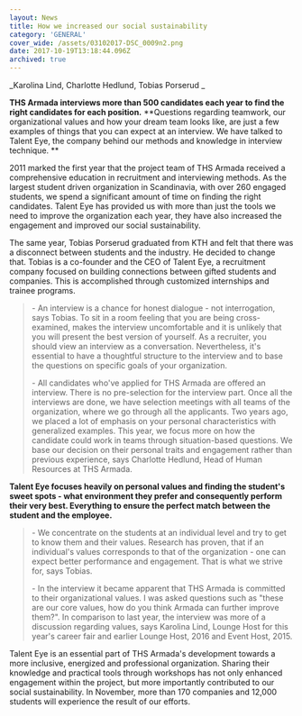 ```yaml
---
layout: News
title: How we increased our social sustainability
category: 'GENERAL'
cover_wide: /assets/03102017-DSC_0009n2.png
date: 2017-10-19T13:18:44.096Z
archived: true
---
```

_Karolina Lind, Charlotte Hedlund, Tobias Porserud _

**THS Armada interviews more than 500 candidates each year to find the right candidates for each position.** **Questions regarding teamwork, our organizational values and how your dream team looks like, are just a few examples of things that you can expect at an interview. We have talked to Talent Eye, the company behind our methods and knowledge in interview technique. **

2011 marked the first year that the project team of THS Armada received a comprehensive education in recruitment and interviewing methods. As the largest student driven organization in Scandinavia, with over 260 engaged students, we spend a significant amount of time on finding the right candidates. Talent Eye has provided us with more than just the tools we need to improve the organization each year, they have also increased the engagement and improved our social sustainability.

The same year, Tobias Porserud graduated from KTH and felt that there was a disconnect between students and the industry. He decided to change that. Tobias is a co-founder and the CEO of Talent Eye, a recruitment company focused on building connections between gifted students and companies. This is accomplished through customized internships and trainee programs.

> \- An interview is a chance for honest dialogue - not interrogation, says Tobias. To sit in a room feeling that you are being cross-examined, makes the interview uncomfortable and it is unlikely that you will present the best version of yourself. As a recruiter, you should view an interview as a conversation. Nevertheless, it's essential to have a thoughtful structure to the interview and to base the questions on specific goals of your organization.
>
> \- All candidates who've applied for THS Armada are offered an interview. There is no pre-selection for the interview part. Once all the interviews are done, we have selection meetings with all teams of the organization, where we go through all the applicants. Two years ago, we placed a lot of emphasis on your personal characteristics with generalized examples. This year, we focus more on how the candidate could work in teams through situation-based questions. We base our decision on their personal traits and engagement rather than previous experience, says Charlotte Hedlund, Head of Human Resources at THS Armada.

**Talent Eye focuses heavily on personal values and finding the student's sweet spots - what environment they prefer and consequently perform their very best. Everything to ensure the perfect match between the student and the employee.**

> \- We concentrate on the students at an individual level and try to get to know them and their values. Research has proven, that if an individual's values corresponds to that of the organization - one can expect better performance and engagement. That is what we strive for, says Tobias. 
>
> \- In the interview it became apparent that THS Armada is committed to their organizational values. I  was asked questions such as "these are our core values, how do you think Armada can further improve them?". In comparison to last year, the interview was more of a discussion regarding values, says Karolina Lind, Lounge Host for this year's career fair and earlier Lounge Host, 2016 and Event Host, 2015.

Talent Eye is an essential part of THS Armada's development towards a more inclusive, energized and professional organization. Sharing their knowledge and practical tools through workshops has not only enhanced engagement within the project, but more importantly contributed to our social sustainability. In November, more than 170 companies and 12,000 students will experience the result of our efforts.
